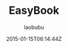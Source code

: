 ---
title: "EasyBook"
github: https://github.com/laobubu/jekyll-theme-EasyBook
demo: http://blog.laobubu.net/
author: laobubu
draft: true
ssg:
  - Jekyll
cms:
  - No Cms
date: 2015-01-15T06:14:44Z
github_branch: gh-pages
---